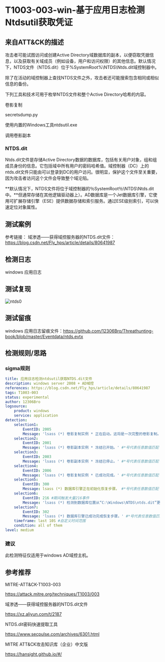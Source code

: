 # T1003-003-win-基于应用日志检测Ntdsutil获取凭证

## 来自ATT&CK的描述

攻击者可能试图访问或创建Active Directory域数据库的副本，以便窃取凭据信息，以及获取有关域成员（例如设备，用户和访问权限）的其他信息。默认情况下，NTDS文件（NTDS.dit）位于%SystemRoot%\NTDS\Ntds.dit域控制器中。

除了在活动的域控制器上查找NTDS文件之外，攻击者还可能搜索包含相同或相似信息的备份。

下列工具和技术可用于枚举NTDS文件和整个Active Directory哈希的内容。

卷影复制

secretsdump.py

使用内置的Windows工具ntdsutil.exe

调用卷影副本

### NTDS.dit

Ntds.dit文件是存储Active Directory数据的数据库，包括有关用户对象，组和组成员身份的信息。它包括域中所有用户的密码哈希值。域控制器（DC）上的ntds.dit文件只能由可以登录到DC的用户访问。很明显，保护这个文件至关重要，因为攻击者访问这个文件会导致整个域沦陷。

**默认情况下，NTDS文件将位于域控制器的％SystemRoot％\NTDS\Ntds.dit中。**但通常存储在其他逻辑驱动器上）。AD数据库是一个Jet数据库引擎，它使用可扩展存储引擎（ESE）提供数据存储和索引服务。通过ESE级别索引，可以快速定位对象属性。

## 测试案例

参考链接：
域渗透——获得域控服务器的NTDS.dit文件：<https://blog.csdn.net/Fly_hps/article/details/80641987>

## 检测日志

windows 应用日志

## 测试复现

![ntds0](https://s2.ax1x.com/2020/01/14/lqUbDJ.png)

## 测试留痕

windows 应用日志留痕文件：<https://github.com/12306Bro/Threathunting-book/blob/master/Eventdata/ntds.evtx>

## 检测规则/思路

### sigma规则

```yml
title: 应用日志检测ntdsutil获取NTDS.dit文件
description: windows server 2008 + AD域控
references: https://blog.csdn.net/Fly_hps/article/details/80641987
tags: T1003-003
status: experimental
author: 12306Bro
logsource:
    product: windows
    service: application
detection:
    selection1:
        EventID: 2005
        Message: 'lsass (*) 卷影复制实例 * 正在启动。这将是一次完整的卷影复制。' #*号代表任意数值匹配
    selection2:
        EventID: 2001
        Message: 'lsass (*) 卷影副本实例 * 冻结已开始。' #*号代表任意数值匹配
    selection3:
        EventID: 2003
        Message: 'lsass (*) 卷影副本实例 * 冻结已停止。' #*号代表任意数值匹配
    selection4:
        EventID: 2006
        Message: 'lsass (*) 卷影复制实例 * 已成功完成。' #*号代表任意数值匹配
    selection5:
        EventID: 300
        Message: lsass (*) 数据库引擎正在初始化恢复步骤。 #*号代表任意数值匹配
    selection6:
        EventID: 216 #期间触发大量216事件
        Message: 'lsass (*) 检测到数据库位置从“C:\Windows\NTDS\ntds.dit”更改为“\\?\GLOBALROOT\Device\HarddiskVolumeShadowCopy*1*\Windows\NTDS\ntds.dit”。' #*号代表任意数值匹配
    selection7:
        EventID: 302
        Message: 'lsass (*) 数据库引擎已成功完成恢复步骤。' #*号代表任意数值匹配
​    timeframe: last 10S #自定义时间范围
    condition: all of them
level: medium
```

### 建议

此检测特征仅适用于windows AD域控主机。

## 参考推荐

MITRE-ATT&CK-T1003-003

<https://attack.mitre.org/techniques/T1003/003>

域渗透——获得域控服务器的NTDS.dit文件

<https://xz.aliyun.com/t/2187>

NTDS.dit密码快速提取工具

<https://www.secpulse.com/archives/6301.html>

MITRE ATT&CK攻击知识库（企业）中文版

<https://hansight.github.io/#/>
